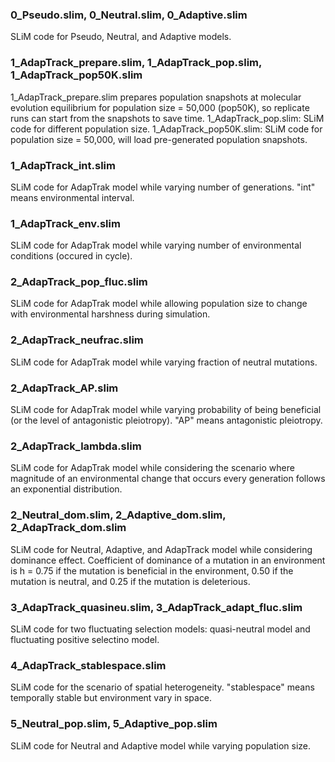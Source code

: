 ### 0_Pseudo.slim, 0_Neutral.slim, 0_Adaptive.slim
SLiM code for Pseudo, Neutral, and Adaptive models.

### 1_AdapTrack_prepare.slim, 1_AdapTrack_pop.slim, 1_AdapTrack_pop50K.slim 
1_AdapTrack_prepare.slim prepares population snapshots at molecular evolution equilibrium for population size = 50,000 (pop50K), so replicate runs can start from the snapshots to save time. 
1_AdapTrack_pop.slim: SLiM code for different population size.
1_AdapTrack_pop50K.slim: SLiM code for population size = 50,000, will load pre-generated population snapshots.

### 1_AdapTrack_int.slim
SLiM code for AdapTrak model while varying number of generations. "int" means environmental interval.

### 1_AdapTrack_env.slim
SLiM code for AdapTrak model while varying number of environmental conditions (occured in cycle).

### 2_AdapTrack_pop_fluc.slim
SLiM code for AdapTrak model while allowing population size to change with environmental harshness during simulation.

### 2_AdapTrack_neufrac.slim 
SLiM code for AdapTrak model while varying fraction of neutral mutations.

### 2_AdapTrack_AP.slim
SLiM code for AdapTrak model while varying probability of being beneficial (or the level of antagonistic pleiotropy). "AP" means antagonistic pleiotropy.

### 2_AdapTrack_lambda.slim
SLiM code for AdapTrak model while considering the scenario where magnitude of an environmental change that occurs every generation follows an exponential distribution.

### 2_Neutral_dom.slim, 2_Adaptive_dom.slim, 2_AdapTrack_dom.slim
SLiM code for Neutral, Adaptive, and AdapTrack model while considering dominance effect. Coefficient of dominance of a mutation in an environment is h = 0.75 if the mutation is beneficial in the environment, 0.50 if the mutation is neutral, and 0.25 if the mutation is deleterious.

### 3_AdapTrack_quasineu.slim, 3_AdapTrack_adapt_fluc.slim
SLiM code for two fluctuating selection models: quasi-neutral model and fluctuating positive selectino model.

### 4_AdapTrack_stablespace.slim
SLiM code for the scenario of spatial heterogeneity. "stablespace" means temporally stable but environment vary in space.

### 5_Neutral_pop.slim, 5_Adaptive_pop.slim
SLiM code for Neutral and Adaptive model while varying population size.
    
